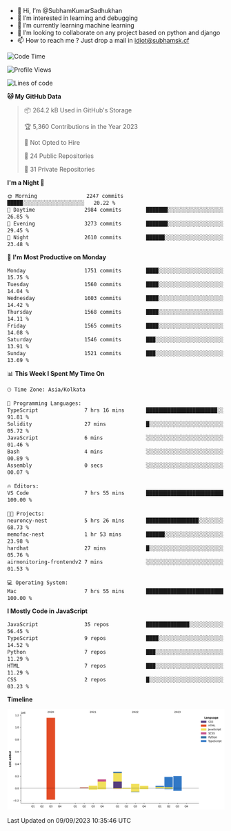 - 👋 Hi, I’m @SubhamKumarSadhukhan
- 👀 I’m interested in learning and debugging
- 🌱 I’m currently learning machine learning
- 💞️ I’m looking to collaborate on any project based on python and django
- 📫 How to reach me ?
      Just drop a mail in idiot@subhamsk.cf

<!---
SubhamKumarSadhukhan/SubhamKumarSadhukhan is a ✨ special ✨ repository because its `README.md` (this file) appears on your GitHub profile.
You can click the Preview link to take a look at your changes.
--->


<!--START_SECTION:waka-->
![Code Time](http://img.shields.io/badge/Code%20Time-1%2C548%20hrs%2030%20mins-blue)

![Profile Views](http://img.shields.io/badge/Profile%20Views-14-blue)

![Lines of code](https://img.shields.io/badge/From%20Hello%20World%20I%27ve%20Written-2.2%20million%20lines%20of%20code-blue)

**🐱 My GitHub Data** 

> 📦 264.2 kB Used in GitHub's Storage 
 > 
> 🏆 5,360 Contributions in the Year 2023
 > 
> 🚫 Not Opted to Hire
 > 
> 📜 24 Public Repositories 
 > 
> 🔑 31 Private Repositories 
 > 
**I'm a Night 🦉** 

```text
🌞 Morning                2247 commits        █████░░░░░░░░░░░░░░░░░░░░   20.22 % 
🌆 Daytime                2984 commits        ███████░░░░░░░░░░░░░░░░░░   26.85 % 
🌃 Evening                3273 commits        ███████░░░░░░░░░░░░░░░░░░   29.45 % 
🌙 Night                  2610 commits        ██████░░░░░░░░░░░░░░░░░░░   23.48 % 
```
📅 **I'm Most Productive on Monday** 

```text
Monday                   1751 commits        ████░░░░░░░░░░░░░░░░░░░░░   15.75 % 
Tuesday                  1560 commits        ████░░░░░░░░░░░░░░░░░░░░░   14.04 % 
Wednesday                1603 commits        ████░░░░░░░░░░░░░░░░░░░░░   14.42 % 
Thursday                 1568 commits        ████░░░░░░░░░░░░░░░░░░░░░   14.11 % 
Friday                   1565 commits        ████░░░░░░░░░░░░░░░░░░░░░   14.08 % 
Saturday                 1546 commits        ███░░░░░░░░░░░░░░░░░░░░░░   13.91 % 
Sunday                   1521 commits        ███░░░░░░░░░░░░░░░░░░░░░░   13.69 % 
```


📊 **This Week I Spent My Time On** 

```text
🕑︎ Time Zone: Asia/Kolkata

💬 Programming Languages: 
TypeScript               7 hrs 16 mins       ███████████████████████░░   91.81 % 
Solidity                 27 mins             █░░░░░░░░░░░░░░░░░░░░░░░░   05.72 % 
JavaScript               6 mins              ░░░░░░░░░░░░░░░░░░░░░░░░░   01.46 % 
Bash                     4 mins              ░░░░░░░░░░░░░░░░░░░░░░░░░   00.89 % 
Assembly                 0 secs              ░░░░░░░░░░░░░░░░░░░░░░░░░   00.07 % 

🔥 Editors: 
VS Code                  7 hrs 55 mins       █████████████████████████   100.00 % 

🐱‍💻 Projects: 
neuroncy-nest            5 hrs 26 mins       █████████████████░░░░░░░░   68.73 % 
memofac-nest             1 hr 53 mins        ██████░░░░░░░░░░░░░░░░░░░   23.98 % 
hardhat                  27 mins             █░░░░░░░░░░░░░░░░░░░░░░░░   05.76 % 
airmonitoring-frontendv2 7 mins              ░░░░░░░░░░░░░░░░░░░░░░░░░   01.53 % 

💻 Operating System: 
Mac                      7 hrs 55 mins       █████████████████████████   100.00 % 
```

**I Mostly Code in JavaScript** 

```text
JavaScript               35 repos            ██████████████░░░░░░░░░░░   56.45 % 
TypeScript               9 repos             ████░░░░░░░░░░░░░░░░░░░░░   14.52 % 
Python                   7 repos             ███░░░░░░░░░░░░░░░░░░░░░░   11.29 % 
HTML                     7 repos             ███░░░░░░░░░░░░░░░░░░░░░░   11.29 % 
CSS                      2 repos             █░░░░░░░░░░░░░░░░░░░░░░░░   03.23 % 
```



**Timeline**

![Lines of Code chart](https://raw.githubusercontent.com/SubhamKumarSadhukhan/SubhamKumarSadhukhan/main/assets/bar_graph.png)


 Last Updated on 09/09/2023 10:35:46 UTC
<!--END_SECTION:waka-->
